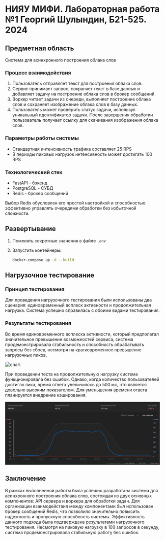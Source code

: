 # НИЯУ МИФИ. Лабораторная работа №1 Георгий Шулындин, Б21-525. 2024

## Предметная область

Система для асинхронного построения облака слов

### Процесс взаимодействия

1) Пользователь отправляет текст для построения облака слов.
2) Сервис принимает запрос, сохраняет текст в базе данных и добавляет задачу на построение облака слов в брокер сообщений.
3) Воркер читает задачи из очереди, выполняет построение облака слов и сохраняет изображение облака слов в базу данных.
4) Пользователь может проверить статус задачи, используя уникальный идентификатор задачи. После завершения обработки пользователь получает ссылку для скачивания изображения облака слов.

### Параметры работы системы

- Стандартная интенсивность трафика составляет 25 RPS
- В периоды пиковых нагрузок интенсивность может достигать 100 RPS

### Технологический стек

- FastAPI - бэкенд
- PostgreSQL - СУБД
- Redis - брокер сообщений

Выбор Redis обусловлен его простой настройкой и способностью эффективно управлять очередями обработки без избыточной сложности.

## Развертывание


1. Поменять секретные значения в файле `.env`

2. Запустить контейнеры:
   ```bash
   docker-compose up -d --build
   ```

## Нагрузочное тестирование

### Принцип тестирования

Для проведения нагрузочного тестирования были использованы два сценария: единовременный всплеск активности и продолжительная нагрузка. Система успешно справилась с обоими видами тестирования.

### Результаты тестирования

Во время единовременного всплеска активности, который предполагал значительное превышение возможностей сервиса, система продемонстрировала стабильность и способность обрабатывать запросы без сбоев, несмотря на кратковременное превышение нагрузочных пиков.

![chart](assets/stress_test_spike.png)

При проведении теста на продолжительную нагрузку система функционировала без ошибок. Однако, когда количество пользователей достигло пика, время ответа увеличилось до 500 мс, что является довольно высоким показателем. Для уменьшения времени ответа планируется внедрение кэширования.

![chart](assets/stress_test_peak.png)

## Заключение

В рамках выполненной работы была успешно разработана система для асинхронного построения облака слов, состоящая из двух основных компонентов: API сервера и воркера для обработки задач. Для организации взаимодействия между компонентами был использован брокер сообщений Redis, что позволило значительно повысить надежность и пропускную способность системы. Эффективность данного подхода была подтверждена результатами нагрузочного тестирования. Несмотря на пиковую нагрузку в 100 запросов в секунду, система продемонстрировала стабильную работу без ошибок.